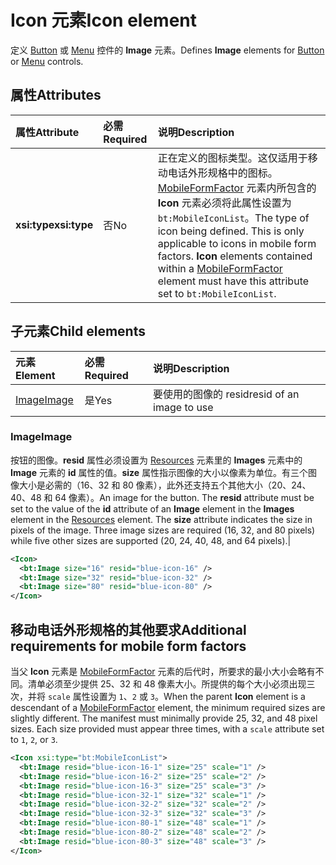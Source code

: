 # <a name="icon-element"></a><span data-ttu-id="81855-101">Icon 元素</span><span class="sxs-lookup"><span data-stu-id="81855-101">Icon element</span></span>

<span data-ttu-id="81855-102">定义 [Button](control.md#button-control) 或 [Menu](control.md#menu-dropdown-button-controls) 控件的 **Image** 元素。</span><span class="sxs-lookup"><span data-stu-id="81855-102">Defines **Image** elements for [Button](control.md#button-control) or [Menu](control.md#menu-dropdown-button-controls) controls.</span></span>

## <a name="attributes"></a><span data-ttu-id="81855-103">属性</span><span class="sxs-lookup"><span data-stu-id="81855-103">Attributes</span></span>

|  <span data-ttu-id="81855-104">属性</span><span class="sxs-lookup"><span data-stu-id="81855-104">Attribute</span></span>  |  <span data-ttu-id="81855-105">必需</span><span class="sxs-lookup"><span data-stu-id="81855-105">Required</span></span>  |  <span data-ttu-id="81855-106">说明</span><span class="sxs-lookup"><span data-stu-id="81855-106">Description</span></span>  |
|:-----|:-----|:-----|
|  <span data-ttu-id="81855-107">**xsi:type**</span><span class="sxs-lookup"><span data-stu-id="81855-107">**xsi:type**</span></span>  |  <span data-ttu-id="81855-108">否</span><span class="sxs-lookup"><span data-stu-id="81855-108">No</span></span>  | <span data-ttu-id="81855-p101">正在定义的图标类型。这仅适用于移动电话外形规格中的图标。[MobileFormFactor](mobileformfactor.md) 元素内所包含的 **Icon** 元素必须将此属性设置为 `bt:MobileIconList`。</span><span class="sxs-lookup"><span data-stu-id="81855-p101">The type of icon being defined. This is only applicable to icons in mobile form factors. **Icon** elements contained within a [MobileFormFactor](mobileformfactor.md) element must have this attribute set to `bt:MobileIconList`.</span></span> |

## <a name="child-elements"></a><span data-ttu-id="81855-112">子元素</span><span class="sxs-lookup"><span data-stu-id="81855-112">Child elements</span></span>

|  <span data-ttu-id="81855-113">元素</span><span class="sxs-lookup"><span data-stu-id="81855-113">Element</span></span> |  <span data-ttu-id="81855-114">必需</span><span class="sxs-lookup"><span data-stu-id="81855-114">Required</span></span>  |  <span data-ttu-id="81855-115">说明</span><span class="sxs-lookup"><span data-stu-id="81855-115">Description</span></span>  |
|:-----|:-----|:-----|
|  [<span data-ttu-id="81855-116">Image</span><span class="sxs-lookup"><span data-stu-id="81855-116">Image</span></span>](#image)        | <span data-ttu-id="81855-117">是</span><span class="sxs-lookup"><span data-stu-id="81855-117">Yes</span></span> |   <span data-ttu-id="81855-118">要使用的图像的 resid</span><span class="sxs-lookup"><span data-stu-id="81855-118">resid of an image to use</span></span>         |

### <a name="image"></a><span data-ttu-id="81855-119">Image</span><span class="sxs-lookup"><span data-stu-id="81855-119">Image</span></span>

<span data-ttu-id="81855-p102">按钮的图像。**resid** 属性必须设置为 [Resources](resources.md) 元素里的 **Images** 元素中的 **Image** 元素的 **id** 属性的值。**size** 属性指示图像的大小以像素为单位。有三个图像大小是必需的（16、32 和 80 像素），此外还支持五个其他大小（20、24、40、48 和 64 像素）。</span><span class="sxs-lookup"><span data-stu-id="81855-p102">An image for the button. The  **resid** attribute must be set to the value of the **id** attribute of an **Image** element in the **Images** element in the [Resources](resources.md) element. The **size** attribute indicates the size in pixels of the image. Three image sizes are required (16, 32, and 80 pixels) while five other sizes are supported (20, 24, 40, 48, and 64 pixels).|</span></span>

```xml
<Icon>
  <bt:Image size="16" resid="blue-icon-16" />
  <bt:Image size="32" resid="blue-icon-32" />
  <bt:Image size="80" resid="blue-icon-80" />
</Icon>
```

## <a name="additional-requirements-for-mobile-form-factors"></a><span data-ttu-id="81855-124">移动电话外形规格的其他要求</span><span class="sxs-lookup"><span data-stu-id="81855-124">Additional requirements for mobile form factors</span></span>

<span data-ttu-id="81855-p103">当父 **Icon** 元素是 [MobileFormFactor](mobileformfactor.md) 元素的后代时，所要求的最小大小会略有不同。清单必须至少提供 25、32 和 48 像素大小。所提供的每个大小必须出现三次，并将 `scale` 属性设置为 `1`、`2` 或 `3`。</span><span class="sxs-lookup"><span data-stu-id="81855-p103">When the parent **Icon** element is a descendant of a [MobileFormFactor](mobileformfactor.md) element, the minimum required sizes are slightly different. The manifest must minimally provide 25, 32, and 48 pixel sizes. Each size provided must appear three times, with a `scale` attribute set to `1`, `2`, or `3`.</span></span>

```xml
<Icon xsi:type="bt:MobileIconList">
  <bt:Image resid="blue-icon-16-1" size="25" scale="1" />
  <bt:Image resid="blue-icon-16-2" size="25" scale="2" />
  <bt:Image resid="blue-icon-16-3" size="25" scale="3" />
  <bt:Image resid="blue-icon-32-1" size="32" scale="1" />
  <bt:Image resid="blue-icon-32-2" size="32" scale="2" />
  <bt:Image resid="blue-icon-32-3" size="32" scale="3" />
  <bt:Image resid="blue-icon-80-1" size="48" scale="1" />
  <bt:Image resid="blue-icon-80-2" size="48" scale="2" />
  <bt:Image resid="blue-icon-80-3" size="48" scale="3" />
</Icon>
```